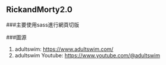 ﻿## RickandMorty2.0
###主要使用sass進行網頁切版
  
###圖源
  1. adultswim: https://www.adultswim.com/
  2. adultswim Youtube: https://www.youtube.com/@adultswim
